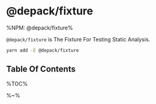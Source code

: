 # @depack/fixture

%NPM: @depack/fixture%

`@depack/fixture` is The Fixture For Testing Static Analysis.

```sh
yarn add -E @depack/fixture
```

## Table Of Contents

%TOC%

%~%
